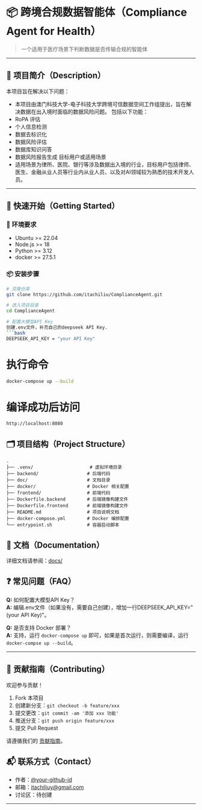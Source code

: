 # 📦 跨境合规数据智能体（Compliance Agent for Health）

> 一个适用于医疗场景下判断数据是否传输合规的智能体


---

## 📖 项目简介（Description）

本项目旨在解决以下问题：
- 本项目由澳门科技大学-电子科技大学跨境可信数据空间工作组提出，旨在解决数据在出入境时面临的数据风险问题。
包括以下功能：
- RoPA 评估
- 个人信息检测
- 数据去标识化
- 数据风险评估
- 数据库知识问答
- 数据风险报告生成
目标用户或适用场景
- 适用场景为律所、医院、银行等涉及数据出入境的行业，目标用户包括律师、医生、金融从业人员等行业内从业人员、以及对AI领域较为熟悉的技术开发人员。
---

## 🚀 快速开始（Getting Started）

### 🧰 环境要求

- Ubuntu >= 22.04
- Node.js >= 18
- Python >= 3.12
- docker >= 27.5.1
  


### 📦 安装步骤

```bash
# 克隆仓库
git clone https://github.com/itachiliu/ComplianceAgent.git

# 进入项目目录
cd ComplianceAgent

# 配置大模型API Key
创建.env文件，补充自己的deepseek API Key.
```bash
DEEPSEEK_API_KEY = "your API Key"
```

# 执行命令
```bash
docker-compose up --build 
```

# 编译成功后访问
```bash
http://localhost:8080
```

## 🗂 项目结构（Project Structure）


```text
.
├── .venv/                     # 虚拟环境目录
├── backend/                  # 后端代码
├── doc/                      # 文档目录
├── docker/                   # Docker 相关配置
├── frontend/                 # 前端代码
├── Dockerfile.backend        # 后端镜像构建文件
├── Dockerfile.frontend       # 前端镜像构建文件
├── README.md                 # 项目说明文档
├── docker-compose.yml        # Docker 编排配置
└── entrypoint.sh             # 容器启动脚本
```

## 📘 文档（Documentation）

详细文档请参阅：[docs/](./docs)

## ❓ 常见问题（FAQ）

**Q:** 如何配置大模型API Key？  
**A:** 编辑.env文件（如果没有，需要自己创建），增加一行DEEPSEEK_API_KEY="(your API Key)"。

**Q:** 是否支持 Docker 部署？  
**A:** 支持，运行 `docker-compose up` 即可，如果是首次运行，则需要编译，运行`docker-compse up --build`。

---

## 🤝 贡献指南（Contributing）

欢迎参与贡献！

1. Fork 本项目
2. 创建新分支：`git checkout -b feature/xxx`
3. 提交更改：`git commit -am '添加 xxx 功能'`
4. 推送分支：`git push origin feature/xxx`
5. 提交 Pull Request

请遵循我们的 [贡献指南](./CONTRIBUTING.md)。

## 📬 联系方式（Contact）

- 作者：[@your-github-id](https://github.com/itachiliu)
- 邮箱：itachiliuy@gmail.com
- 讨论区：待创建

---


